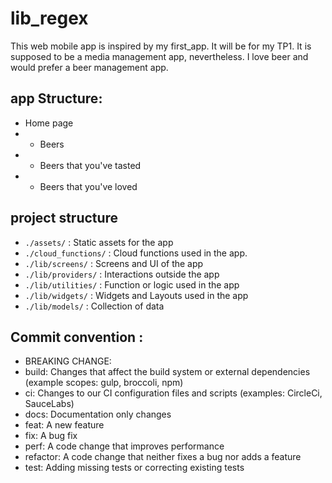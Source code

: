 # lib_regex

This web mobile app is inspired by my first_app. It will be for my TP1. It is supposed to be a media management app, nevertheless. I love beer and would prefer a beer management app.

## app Structure:
- Home page
- - Beers
- - Beers that you've tasted
- - Beers that you've loved

## project structure
- `./assets/` : Static assets for the app
- `./cloud_functions/` : Cloud functions used in the app.
- `./lib/screens/` : Screens and UI of the app
- `./lib/providers/` : Interactions outside the app
- `./lib/utilities/` : Function or logic used in the app
- `./lib/widgets/` : Widgets and Layouts used in the app
- `./lib/models/` : Collection of data

## Commit convention :
- BREAKING CHANGE: 
- build: Changes that affect the build system or external dependencies (example scopes: gulp, broccoli, npm)
- ci: Changes to our CI configuration files and scripts (examples: CircleCi, SauceLabs)
- docs: Documentation only changes
- feat: A new feature
- fix: A bug fix
- perf: A code change that improves performance
- refactor: A code change that neither fixes a bug nor adds a feature
- test: Adding missing tests or correcting existing tests